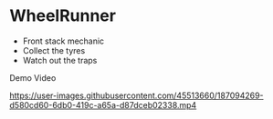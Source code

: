 # WheelRunner
 
- Front stack mechanic </br>
- Collect the tyres </br>
- Watch out the traps </br>

Demo Video </br>

https://user-images.githubusercontent.com/45513660/187094269-d580cd60-6db0-419c-a65a-d87dceb02338.mp4
